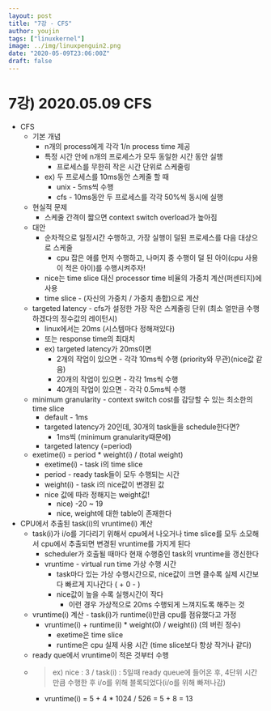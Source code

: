 ```yaml
---
layout: post
title: "7강 - CFS"
author: youjin
tags: ["linuxkernel"]
image: ../img/linuxpenguin2.png
date: "2020-05-09T23:06:00Z"
draft: false
---
```



# 7강) 2020.05.09 CFS

- CFS
    - 기본 개념
        - n개의 process에게 각각 1/n process time 제공
        - 특정 시간 안에 n개의 프로세스가 모두 동일한 시간 동안 실행
            - 프로세스를 무한히 작은 시간 단위로 스케줄링
        - ex) 두 프로세스를 10ms동안 스케줄 할 때
            - unix - 5ms씩 수행
            - cfs - 10ms동안 두 프로세스를 각각 50%씩 동시에 실행
    - 현실적 문제
        - 스케줄 간격이 짧으면 context switch overload가 높아짐
    - 대안
        - 순차적으로 일정시간 수행하고, 가장 실행이 덜된 프로세스를 다음 대상으로 스케줄
            - cpu 잡은 애를 먼저 수행하고, 나머지 중 수행이 덜 된 아이(cpu 사용이 적은 아이)를 수행시켜주자!
        - nice는 time slice 대신 processor time 비율의 가중치 계산(퍼센티지)에 사용
        - time slice - (자신의 가중치 / 가중치 총합)으로 계산
    - targeted latency - cfs가 설정한 가장 작은 스케줄링 단위 (최소 얼만큼 수행하겠다의 정수값의 레이턴시)
        - linux에서는 20ms (시스템마다 정해져있다)
        - 또는 response time의 최대치
        - ex) targeted latency가 20ms이면
            - 2개의 작업이 있으면 - 각각 10ms씩 수행 (priority와 무관)(nice값 같음)
            - 20개의 작업이 있으면 - 각각 1ms씩 수행
            - 40개의 작업이 있으면 - 각각 0.5ms씩 수행
    - minimum granularity - context switch cost를 감당할 수 있는 최소한의 time slice
        - default - 1ms
        - targeted latency가 20인데, 30개의 task들을 schedule한다면?
            - 1ms씩 (minimum granularity때문에)
        - targeted latency (=period)
    - exetime(i) = period * weight(i) / (total weight)
        - exetime(i) - task i의 time slice
        - period - ready task들이 모두 수행되는 시간
        - weight(i) - task i의 nice값이 변경된 값
        - nice 값에 따라 정해지는 weight값!
            - nice) -20 ~ 19
            - nice, weight에 대한 table이 존재한다
- CPU에서 추출된 task(i)의 vruntime(i) 계산
    - task(i)가 i/o를 기다리기 위해서 cpu에서 나오거나 time slice를 모두 소모해서 cpu에서 추출되면 변경된 vruntime를 가지게 된다
        - scheduler가 호출될 때마다 현재 수행중인 task의 vruntime을 갱신한다
        - vruntime - virtual run time 가상 수행 시간
            - task마다 있는 가상 수행시간으로, nice값이 크면 클수록 실제 시간보다 빠르게 지나간다 ( + 0 - )
            - nice값이 높을 수록 실행시간이 작다
                - 이런 경우 가상적으로 20ms 수행되게 느껴지도록 해주는 것
    - vruntime(i) 계산 - task(i)가 runtime(i)만큼 cpu를 점유했다고 가정
        - vruntime(i) + runtime(i) \* weight(0) / weight(i) (의 버린 정수)
            - exetime은 time slice
            - runtime은 cpu 실제 사용 시간 (time slice보다 항상 작거나 같다)
    - ready que에서 vruntime이 적은 것부터 수행
    - > ex) nice : 3 / task(i) : 5일때 ready queue에 들어온 후, 4단위 시간 만큼 수행한 후 i/o를 위해 블록되었다(i/o를 위해 빠져나감)
        - vruntime(i) = 5 + 4 \* 1024 / 526 = 5 + 8 = 13
